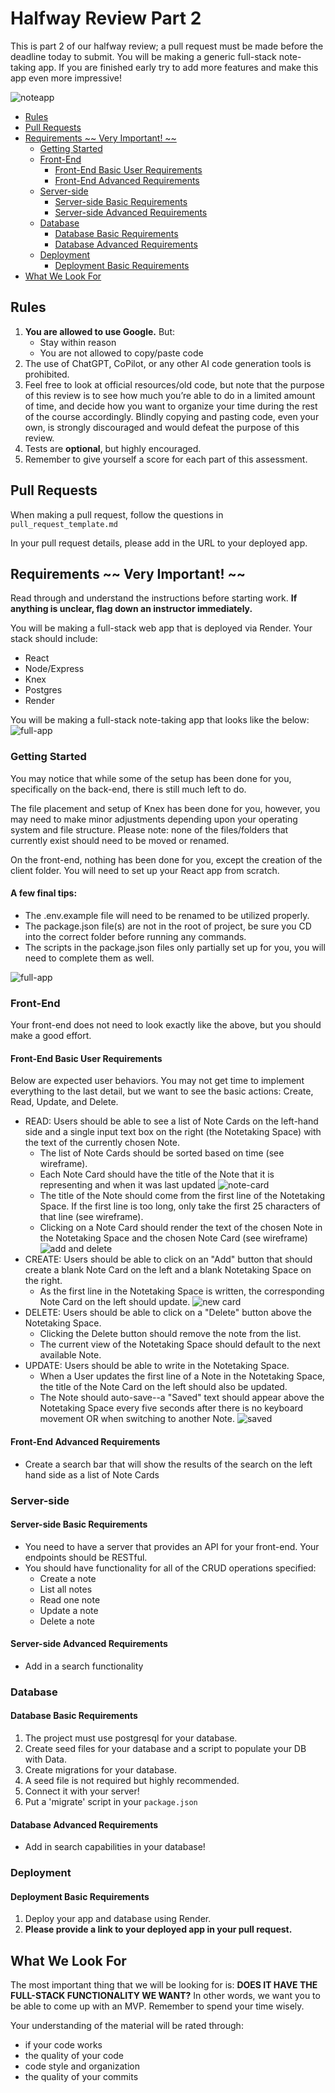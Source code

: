# Halfway Review Part 2

This is part 2 of our halfway review; a pull request must be made before the deadline today to submit.
You will be making a generic full-stack note-taking app. If you are finished early try to add more features and make this app even more impressive!

![noteapp](./images/noteapp-example.png)

<!-- toc -->

- [Rules](#rules)
- [Pull Requests](#pull-requests)
- [Requirements ~~ Very Important! ~~](#requirements--very-important-)
  - [Getting Started](#getting-started)
  - [Front-End](#front-end)
    - [Front-End Basic User Requirements](#front-end-basic-user-requirements)
    - [Front-End Advanced Requirements](#front-end-advanced-requirements)
  - [Server-side](#server-side)
    - [Server-side Basic Requirements](#server-side-basic-requirements)
    - [Server-side Advanced Requirements](#server-side-advanced-requirements)
  - [Database](#database)
    - [Database Basic Requirements](#database-basic-requirements)
    - [Database Advanced Requirements](#database-advanced-requirements)
  - [Deployment](#deployment)
    - [Deployment Basic Requirements](#deployment-basic-requirements)
- [What We Look For](#what-we-look-for)

<!-- tocstop -->

## Rules

1.  **You are allowed to use Google.** But:
    - Stay within reason
    - You are not allowed to copy/paste code
1. The use of ChatGPT, CoPilot, or any other AI code generation tools is prohibited.
1.  Feel free to look at official resources/old code, but note that the purpose of this review is to see how much you’re able to do in a limited amount of time, and decide how you want to organize your time during the rest of the course accordingly. Blindly copying and pasting code, even your own, is strongly discouraged and would defeat the purpose of this review.
1.  Tests are **optional**, but highly encouraged.
1.  Remember to give yourself a score for each part of this assessment.



## Pull Requests

When making a pull request, follow the questions in `pull_request_template.md`

In your pull request details, please add in the URL to your deployed app.

## Requirements ~~ Very Important! ~~

Read through and understand the instructions before starting work. **If anything is unclear, flag down an instructor immediately.**

You will be making a full-stack web app that is deployed via Render. Your stack should include:
- React
- Node/Express
- Knex
- Postgres
- Render

You will be making a full-stack note-taking app that looks like the below:
![full-app](./docs/images/full-app.png)

### Getting Started

You may notice that while some of the setup has been done for you, specifically on the back-end, there is still much left to do.

The file placement and setup of Knex has been done for you, however, you may need to make minor adjustments depending upon your operating system and file structure. Please note: none of the files/folders that currently exist should need to be moved or renamed.

On the front-end, nothing has been done for you, except the creation of the client folder. You will need to set up your React app from scratch.

#### A few final tips:
- The .env.example file will need to be renamed to be utilized properly.
- The package.json file(s) are not in the root of project, be sure you CD into the correct folder before running any commands.
- The scripts in the package.json files only partially set up for you, you will need to complete them as well.

![full-app](./images/full-app.png)

### Front-End

Your front-end does not need to look exactly like the above, but you should make a good effort.

#### Front-End Basic User Requirements

Below are expected user behaviors. You may not get time to implement everything to the last detail, but we want to see the basic actions: Create, Read, Update, and Delete.

- READ: Users should be able to see a list of Note Cards on the left-hand side and a single input text box on the right (the Notetaking Space) with the text of the currently chosen Note.
  - The list of Note Cards should be sorted based on time (see wireframe).
  - Each Note Card should have the title of the Note that it is representing and when it was last updated ![note-card](./images/note-card.png)
  - The title of the Note should come from the first line of the Notetaking Space. If the first line is too long, only take the first 25 characters of that line (see wireframe).
  - Clicking on a Note Card should render the text of the chosen Note in the Notetaking Space and the chosen Note Card (see wireframe)
    ![add and delete](./images/add-and-delete.png)
- CREATE: Users should be able to click on an "Add" button that should create a blank Note Card on the left and a blank Notetaking Space on the right.
  - As the first line in the Notetaking Space is written, the corresponding Note Card on the left should update. ![new card](./images/new-card.png)
- DELETE: Users should be able to click on a "Delete" button above the Notetaking Space.
  - Clicking the Delete button should remove the note from the list.
  - The current view of the Notetaking Space should default to the next available Note.
- UPDATE: Users should be able to write in the Notetaking Space.
  - When a User updates the first line of a Note in the Notetaking Space, the title of the Note Card on the left should also be updated.
  - The Note should auto-save--a "Saved" text should appear above the Notetaking Space every five seconds after there is no keyboard movement OR when switching to another Note.
      ![saved](./images/full-app-saved.png)

#### Front-End Advanced Requirements

- Create a search bar that will show the results of the search on the left hand side as a list of Note Cards

### Server-side

#### Server-side Basic Requirements

- You need to have a server that provides an API for your front-end. Your endpoints should be RESTful.
- You should have functionality for all of the CRUD operations specified:
  - Create a note
  - List all notes
  - Read one note
  - Update a note
  - Delete a note

#### Server-side Advanced Requirements

- Add in a search functionality

### Database

#### Database Basic Requirements

1.  The project must use postgresql for your database.
1.  Create seed files for your database and a script to populate your DB with Data.
1.  Create migrations for your database.
1.  A seed file is not required but highly recommended.
1.  Connect it with your server!
1.  Put a 'migrate' script in your `package.json`

#### Database Advanced Requirements

- Add in search capabilities in your database!

### Deployment

#### Deployment Basic Requirements

1.  Deploy your app and database using Render.
1.  **Please provide a link to your deployed app in your pull request.**

## What We Look For

The most important thing that we will be looking for is: **DOES IT HAVE THE FULL-STACK FUNCTIONALITY WE WANT?** In other words, we want you to be able to come up with an MVP. Remember to spend your time wisely.

Your understanding of the material will be rated through:

- if your code works
- the quality of your code
- code style and organization
- the quality of your commits

